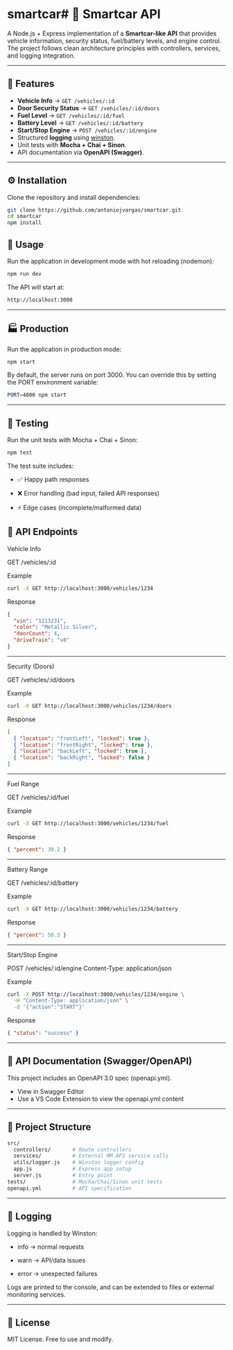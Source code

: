 # smartcar# 🚗 Smartcar API

A Node.js + Express implementation of a **Smartcar-like API** that provides vehicle information, security status, fuel/battery levels, and engine control.  
The project follows clean architecture principles with controllers, services, and logging integration.

---

## 📑 Features

- **Vehicle Info** → `GET /vehicles/:id`
- **Door Security Status** → `GET /vehicles/:id/doors`
- **Fuel Level** → `GET /vehicles/:id/fuel`
- **Battery Level** → `GET /vehicles/:id/battery`
- **Start/Stop Engine** → `POST /vehicles/:id/engine`
- Structured **logging** using [winston](https://github.com/winstonjs/winston).
- Unit tests with **Mocha + Chai + Sinon**.
- API documentation via **OpenAPI (Swagger)**.

---

## ⚙️ Installation

Clone the repository and install dependencies:

```bash
git clone https://github.com/antoniojvargas/smartcar.git
cd smartcar
npm install
```

## 🚀 Usage

Run the application in development mode with hot reloading (nodemon):

```bash
npm run dev
```

The API will start at:

```bash
http://localhost:3000
```

---

## 🏭 Production

Run the application in production mode:

```bash
npm start
```

By default, the server runs on port 3000.
You can override this by setting the PORT environment variable:

```bash
PORT=4000 npm start
```

---

## 🧪 Testing

Run the unit tests with Mocha + Chai + Sinon:

```bash
npm test
```

The test suite includes:

- ✅ Happy path responses

- ❌ Error handling (bad input, failed API responses)

- ⚡ Edge cases (incomplete/malformed data)

## 📘 API Endpoints

Vehicle Info

GET /vehicles/:id

Example

```bash
curl -X GET http://localhost:3000/vehicles/1234
```

Response

```json
{
  "vin": "1213231",
  "color": "Metallic Silver",
  "doorCount": 4,
  "driveTrain": "v8"
}
```

---

Security (Doors)

GET /vehicles/:id/doors

Example

```bash
curl -X GET http://localhost:3000/vehicles/1234/doors
```

Response

```json
[
  { "location": "frontLeft", "locked": true },
  { "location": "frontRight", "locked": true },
  { "location": "backLeft", "locked": true },
  { "location": "backRight", "locked": false }
]
```

---

Fuel Range

GET /vehicles/:id/fuel

Example

```bash
curl -X GET http://localhost:3000/vehicles/1234/fuel
```

Response

```json
{ "percent": 30.2 }
```

---

Battery Range

GET /vehicles/:id/battery

Example

```bash
curl -X GET http://localhost:3000/vehicles/1234/battery
```

Response

```json
{ "percent": 50.3 }
```

---

Start/Stop Engine

POST /vehicles/:id/engine
Content-Type: application/json

Example

```bash
curl -X POST http://localhost:3000/vehicles/1234/engine \
  -H "Content-Type: application/json" \
  -d '{"action":"START"}'
```

Response

```json
{ "status": "success" }
```

---

## 📖 API Documentation (Swagger/OpenAPI)

This project includes an OpenAPI 3.0 spec (openapi.yml).

- View in Swagger Editor
- Use a VS Code Extension to view the openapi.yml content

---

## 📂 Project Structure

```bash
src/
  controllers/       # Route controllers
  services/          # External MM API service calls
  utils/logger.js    # Winston logger config
  app.js             # Express app setup
  server.js          # Entry point
tests/               # Mocha/Chai/Sinon unit tests
openapi.yml          # API specification
```

---

## 📝 Logging

Logging is handled by Winston:

- info → normal requests

- warn → API/data issues

- error → unexpected failures

Logs are printed to the console, and can be extended to files or external monitoring services.

---

## 📜 License

MIT License. Free to use and modify.
